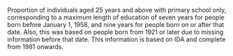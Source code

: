 Proportion of individuals aged 25 years and above with primary school only, corresponding to a maximum length of education of seven years for people born before January 1, 1958, and nine years for people born on or after that date. Also, this was based on people born from 1921 or later due to missing information before that date. This information is based on IDA and complete from 1981 onwards.
